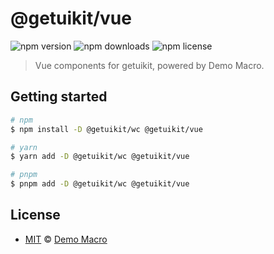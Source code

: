 # @getuikit/vue

![npm version](https://img.shields.io/npm/v/@getuikit/vue)
![npm downloads](https://img.shields.io/npm/dw/@getuikit/vue)
![npm license](https://img.shields.io/npm/l/@getuikit/vue)

> Vue components for getuikit, powered by Demo Macro.

## Getting started

```bash
# npm
$ npm install -D @getuikit/wc @getuikit/vue

# yarn
$ yarn add -D @getuikit/wc @getuikit/vue

# pnpm
$ pnpm add -D @getuikit/wc @getuikit/vue
```

## License

- [MIT](LICENSE) &copy; [Demo Macro](https://imst.xyz/)
